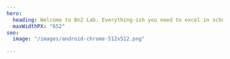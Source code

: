 ```yaml
---
hero:
  heading: Welcome to Bn2 Lab. Everything-ish you need to excel in school and life.
  maxWidthPX: "652"
seo:
  image: "/images/android-chrome-512x512.png"

---
```

